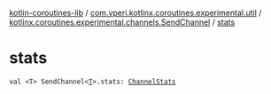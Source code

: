[kotlin-coroutines-lib](../../index.md) / [com.vperi.kotlinx.coroutines.experimental.util](../index.md) / [kotlinx.coroutines.experimental.channels.SendChannel](index.md) / [stats](./stats.md)

# stats

`val <T> SendChannel<`[`T`](stats.md#T)`>.stats: `[`ChannelStats`](../../com.vperi.kotlinx.coroutines.experimental/-channel-stats/index.md)